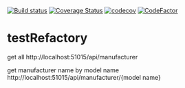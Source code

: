 [![Build status](https://ci.appveyor.com/api/projects/status/y5jw919uxy20x3r2?svg=true)](https://ci.appveyor.com/project/jobjingjo/testrefactory) [![Coverage Status](https://coveralls.io/repos/github/jobjingjo/testRefactory/badge.svg?branch=master)](https://coveralls.io/github/jobjingjo/testRefactory?branch=master) [![codecov](https://codecov.io/gh/jobjingjo/testRefactory/branch/master/graph/badge.svg)](https://codecov.io/gh/jobjingjo/testRefactory) [![CodeFactor](https://www.codefactor.io/repository/github/jobjingjo/testrefactory/badge)](https://www.codefactor.io/repository/github/jobjingjo/testrefactory)

# testRefactory

get all
http://localhost:51015/api/manufacturer

get manufacturer name by model name
http://localhost:51015/api/manufacturer/{model name}
